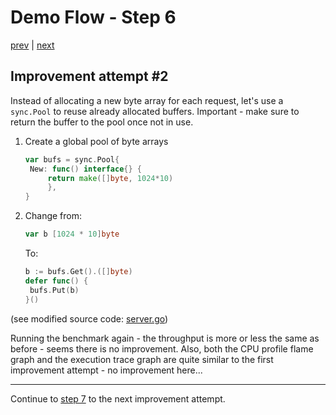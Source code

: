 # Demo Flow - Step 6

[prev](../step5/README.md) | [next](../step7/README.md)

## Improvement attempt #2

Instead of allocating a new byte array for each request, let's use a `sync.Pool` to reuse already allocated buffers. Important - make sure to return the buffer to the pool once not in use.

1. Create a global pool of byte arrays
   ```go
   var bufs = sync.Pool{
   	New: func() interface{} {
   		return make([]byte, 1024*10)
      	},
   }
   ```
2. Change from:
   ```go
   var b [1024 * 10]byte
   ```
   To:
   ```go
   b := bufs.Get().([]byte)
   defer func() {
   	bufs.Put(b)
   }()
   ```

(see modified source code: [server.go](server.go))

Running the benchmark again - the throughput is more or less the same as before - seems there is no improvement.
Also, both the CPU profile flame graph and the execution trace graph are quite similar to the first improvement attempt - no improvement here...

----

Continue to [step 7](../step7/README.md) to the next improvement attempt.